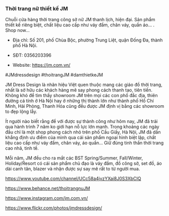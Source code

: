 ### Thời trang nữ thiết kế JM

Chuỗi cửa hàng thời trang công sở nữ JM thanh lịch, hiện đại. Sản phẩm thiết kế riêng biệt, chất liệu cao cấp như váy đầm, chân váy, quần áo... . Shop now...

- Địa chỉ: Số 201, phố Chùa Bộc, phường Trung Liệt, quận Đống Đa, thành phố Hà Nội.

- SĐT: 0356203396

- Website: https://jm.com.vn/

#JMdressdesign  #thoitrangJM #damthietkeJM

JM Dress Design là nhãn hiệu Việt quen thuộc mang các giáo đồ thời trang, nhất là sở hữu các khách hàng mê say phong cách thanh tao, tiên tiến. Không khó để tìm thấy showroom JM trên mọi các con phố đắc địa, thiên đường cá tính ở Hà Nội hay ở những thị thành lớn như thành phố Hồ Chí Minh, Hải Phòng, Thanh Hóa cũng đều được JM định vị bằng các showroom to đẹp lộng lẫy.

Ít người nào biết rằng để với được sự thành công như hôm nay, JM đã trải qua hành trình 7 năm ko giới hạn nỗ lực lớn mạnh. Trong khoảng các ngày đầu chỉ là một shop phong cách nhỏ trên phố Cầu Giấy, Hà Nội, JM đã dần khẳng định ưu điểm của mình qua cái sản phẩm ngoại hình biệt lập, chất liệu cao cấp như váy đầm, chân váy, áo quần... Giữ đúng tinh thần thời trang cao nhã, tinh tế.

Mỗi năm, JM đều cho ra mắt các BST Spring/Summer, Fall/Winter, Holiday/Resort có cái sản phẩm chủ đạo là váy đầm, đồ công sở, set đồ, áo dài canh tân, blazer và nhận được sự say mê rất to từ người mua.



https://www.youtube.com/channel/UCc58a4jvzYXai8J0S3XbCIQ

https://www.behance.net/thoitrangnuJM

https://www.instagram.com/jm.com.vn/

https://www.flickr.com/photos/jmdressdesign/
